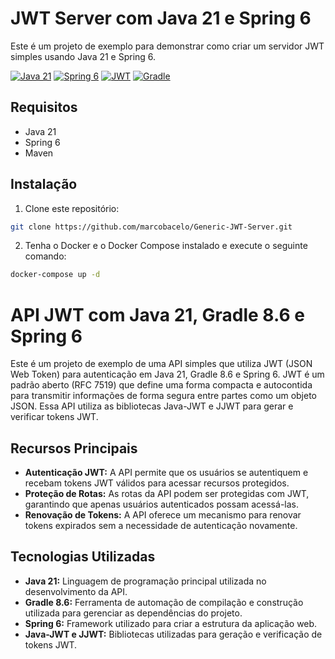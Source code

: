 # JWT Server com Java 21 e Spring 6

Este é um projeto de exemplo para demonstrar como criar um servidor JWT simples usando Java 21 e Spring 6.

[![Java 21](https://img.shields.io/badge/Java-21-blue)](https://www.oracle.com/java/technologies/javase-jdk11-downloads.html)
[![Spring 6](https://img.shields.io/badge/Spring-6-green)](https://spring.io/)
[![JWT](https://img.shields.io/badge/JWT-Authentication-yellow)](https://jwt.io/)
[![Gradle](https://img.shields.io/badge/Gradle-8.6-blue)](https://gradle.org/releases/)


## Requisitos

- Java 21
- Spring 6
- Maven

## Instalação

1. Clone este repositório:

```sh
git clone https://github.com/marcobacelo/Generic-JWT-Server.git
```
2. Tenha o Docker e o Docker Compose instalado e execute o seguinte comando:
```sh
docker-compose up -d
```

# API JWT com Java 21, Gradle 8.6 e Spring 6

Este é um projeto de exemplo de uma API simples que utiliza JWT (JSON Web Token) para autenticação em Java 21, Gradle 8.6 e Spring 6. JWT é um padrão aberto (RFC 7519) que define uma forma compacta e autocontida para transmitir informações de forma segura entre partes como um objeto JSON. Essa API utiliza as bibliotecas Java-JWT e JJWT para gerar e verificar tokens JWT.

## Recursos Principais

- **Autenticação JWT:** A API permite que os usuários se autentiquem e recebam tokens JWT válidos para acessar recursos protegidos.
- **Proteção de Rotas:** As rotas da API podem ser protegidas com JWT, garantindo que apenas usuários autenticados possam acessá-las.
- **Renovação de Tokens:** A API oferece um mecanismo para renovar tokens expirados sem a necessidade de autenticação novamente.

## Tecnologias Utilizadas

- **Java 21:** Linguagem de programação principal utilizada no desenvolvimento da API.
- **Gradle 8.6:** Ferramenta de automação de compilação e construção utilizada para gerenciar as dependências do projeto.
- **Spring 6:** Framework utilizado para criar a estrutura da aplicação web.
- **Java-JWT e JJWT:** Bibliotecas utilizadas para geração e verificação de tokens JWT.
